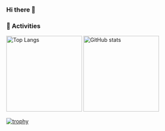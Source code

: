 ### Hi there 👋


### 👻 Activities
<p align="left">
  <img alt="Top Langs" height="200px" src="https://github-readme-stats.vercel.app/api/top-langs/?username=saitooooooo&layout=compact&theme=onedark" />
  <img alt="GitHub stats" height="200px" src="https://github-readme-stats.vercel.app/api?username=saitooooooo&theme=onedark&show_icons=true" />
</p>

[![trophy](https://github-profile-trophy.vercel.app/?username=saitooooooo&theme=onedark&column=8)](https://github.com/ryo-ma/github-profile-trophy)
  
<!--
**saitooooooo/saitooooooo** is a ✨ _special_ ✨ repository because its `README.md` (this file) appears on your GitHub profile.

Here are some ideas to get you started:

- 🔭 I’m currently working on ...
- 🌱 I’m currently learning ...
- 👯 I’m looking to collaborate on ...
- 🤔 I’m looking for help with ...
- 💬 Ask me about ...
- 📫 How to reach me: ...
- 😄 Pronouns: ...
- ⚡ Fun fact: ...
-->
